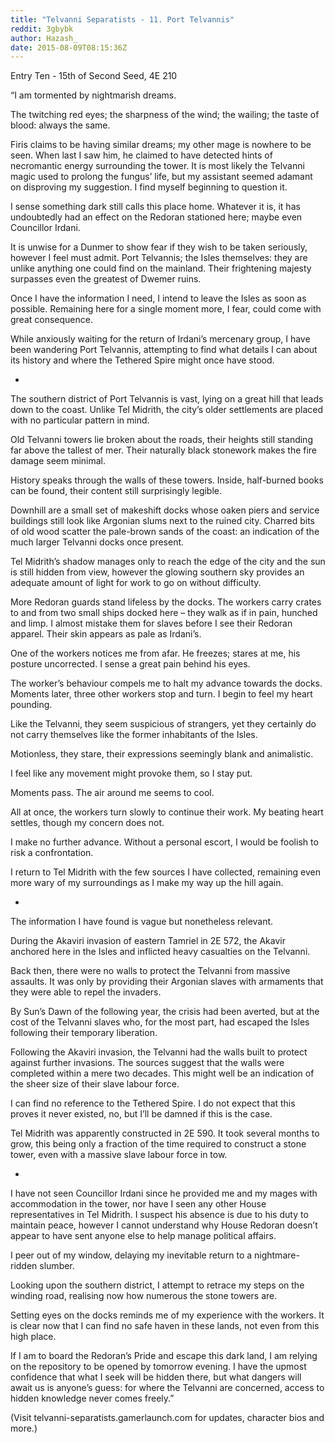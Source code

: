 ```yaml
---
title: "Telvanni Separatists - 11. Port Telvannis"
reddit: 3gbybk
author: Hazash_
date: 2015-08-09T08:15:36Z
---
```


Entry Ten - 15th of Second Seed, 4E 210

“I am tormented by nightmarish dreams.

The twitching red eyes; the sharpness of the wind; the wailing; the taste of blood: always the same.

Firis claims to be having similar dreams; my other mage is nowhere to be seen. When last I saw him, he claimed to have detected hints of necromantic energy surrounding the tower. It is most likely the Telvanni magic used to prolong the fungus’ life, but my assistant seemed adamant on disproving my suggestion. I find myself beginning to question it.

I sense something dark still calls this place home. Whatever it is, it has undoubtedly had an effect on the Redoran stationed here; maybe even Councillor Irdani.

It is unwise for a Dunmer to show fear if they wish to be taken seriously, however I feel must admit. Port Telvannis; the Isles themselves: they are unlike anything one could find on the mainland. Their frightening majesty surpasses even the greatest of Dwemer ruins.

Once I have the information I need, I intend to leave the Isles as soon as possible. Remaining here for a single moment more, I fear, could come with great consequence.

While anxiously waiting for the return of Irdani’s mercenary group, I have been wandering Port Telvannis, attempting to find what details I can about its history and where the Tethered Spire might once have stood.

*

The southern district of Port Telvannis is vast, lying on a great hill that leads down to the coast. Unlike Tel Midrith, the city’s older settlements are placed with no particular pattern in mind.

Old Telvanni towers lie broken about the roads, their heights still standing far above the tallest of mer. Their naturally black stonework makes the fire damage seem minimal.

History speaks through the walls of these towers. Inside, half-burned books can be found, their content still surprisingly legible.

Downhill are a small set of makeshift docks whose oaken piers and service buildings still look like Argonian slums next to the ruined city. Charred bits of old wood scatter the pale-brown sands of the coast: an indication of the much larger Telvanni docks once present.

Tel Midrith’s shadow manages only to reach the edge of the city and the sun is still hidden from view, however the glowing southern sky provides an adequate amount of light for work to go on without difficulty.

More Redoran guards stand lifeless by the docks. The workers carry crates to and from two small ships docked here – they walk as if in pain, hunched and limp. I almost mistake them for slaves before I see their Redoran apparel. Their skin appears as pale as Irdani’s.

One of the workers notices me from afar. He freezes; stares at me, his posture uncorrected. I sense a great pain behind his eyes.

The worker’s behaviour compels me to halt my advance towards the docks. Moments later, three other workers stop and turn. I begin to feel my heart pounding.

Like the Telvanni, they seem suspicious of strangers, yet they certainly do not carry themselves like the former inhabitants of the Isles.

Motionless, they stare, their expressions seemingly blank and animalistic.

I feel like any movement might provoke them, so I stay put.

Moments pass. The air around me seems to cool.

All at once, the workers turn slowly to continue their work. My beating heart settles, though my concern does not.

I make no further advance. Without a personal escort, I would be foolish to risk a confrontation.

I return to Tel Midrith with the few sources I have collected, remaining even more wary of my surroundings as I make my way up the hill again.

*

The information I have found is vague but nonetheless relevant.

During the Akaviri invasion of eastern Tamriel in 2E 572, the Akavir anchored here in the Isles and inflicted heavy casualties on the Telvanni.

Back then, there were no walls to protect the Telvanni from massive assaults. It was only by providing their Argonian slaves with armaments that they were able to repel the invaders.

By Sun’s Dawn of the following year, the crisis had been averted, but at the cost of the Telvanni slaves who, for the most part, had escaped the Isles following their temporary liberation.

Following the Akaviri invasion, the Telvanni had the walls built to protect against further invasions. The sources suggest that the walls were completed within a mere two decades. This might well be an indication of the sheer size of their slave labour force.

I can find no reference to the Tethered Spire. I do not expect that this proves it never existed, no, but I’ll be damned if this is the case.

Tel Midrith was apparently constructed in 2E 590. It took several months to grow, this being only a fraction of the time required to construct a stone tower, even with a massive slave labour force in tow.

*

I have not seen Councillor Irdani since he provided me and my mages with accommodation in the tower, nor have I seen any other House representatives in Tel Midrith. I suspect his absence is due to his duty to maintain peace, however I cannot understand why House Redoran doesn’t appear to have sent anyone else to help manage political affairs.

I peer out of my window, delaying my inevitable return to a nightmare-ridden slumber.

Looking upon the southern district, I attempt to retrace my steps on the winding road, realising now how numerous the stone towers are.

Setting eyes on the docks reminds me of my experience with the workers. It is clear now that I can find no safe haven in these lands, not even from this high place.

If I am to board the Redoran’s Pride and escape this dark land, I am relying on the repository to be opened by tomorrow evening. I have the upmost confidence that what I seek will be hidden there, but what dangers will await us is anyone’s guess: for where the Telvanni are concerned, access to hidden knowledge never comes freely.”

(Visit telvanni-separatists.gamerlaunch.com for updates, character bios and more.)
